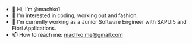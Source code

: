 - 👋 Hi, I’m @machko1
- 👀 I’m interested in coding, working out and fashion.
- 🌱 I’m currently working as a Junior Software Engineer with SAPUI5 and Fiori Applications.
- 📫 How to reach me: machko.me@gmail.com 

<!---
machko1/machko1 is a ✨ special ✨ repository because its `README.md` (this file) appears on your GitHub profile.
You can click the Preview link to take a look at your changes.
--->
